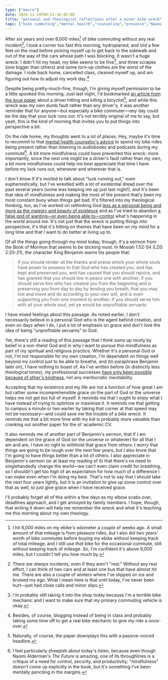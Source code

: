 ```yaml
---
type: ["macro"]
date: 2024-11-19T09:51:16-05:00
title: "personal and theological reflections after a minor bike wreck"
tags: ["bike commuting","mental health","counseling","presence","Naomi Alderman","The Future","bike commuting","mindfulness","King Benjamin","Book of Mormon","non-theism","2024 elections"]
---
```

After six years and over 6,000 miles[^1] of bike commuting without any real incident[^2], I took a corner too fast this morning, hydroplaned, and slid a few feet on the road before picking myself up to get back to the sidewalk and out of the way of the cars whose path I was blocking. It wasn't a huge wreck: I didn't hit my head, my bike seems to be fine[^3], and three scrapes (one bigger than others) and some torn-up clothes are the worst of the damage. I rode back home, cancelled class, cleaned myself up, and am figuring out how to adjust my work day.[^4]

[^1]: I hit 6,000 miles on my ebike's odometer a couple of weeks ago. A small amount of that mileage is from pleasure rides, but I also did two years' worth of bike commutes before buying my ebike without keeping track of total mileage, and I still use *that* bike for the occasional commute, still without keeping track of mileage. So, I'm confident it's above 6,000 miles, but I couldn't tell you how much by. 

[^2]: There are *always* incidents, even if they aren't "real." Without any real effort, I can think of two cars and at least one bus that have almost hit me. There are also a couple of winters where I've slipped on ice and bruised my ego. What I mean here is that until today, I've never been hurt—just had close calls and minor slips.

[^3]: i'm probably still taking it into the shop today because I'm a terrible bike mechanic and I want to make sure that my primary commuting vehicle is okay.

[^4]: Besides, of course, blogging instead of being in class and probably taking some time off to get a real bike mechanic to give my ride a once-over.

Despite being pretty-much-fine, though, I'm giving myself permission to be a little spooked this morning. Just last night, I'd bookmarked [an article from the local paper](https://www.kentucky.com/news/local/counties/fayette-county/article295749369.html) about a driver hitting and killing a bicyclist[^5], and while this wreck was my own dumb fault rather than any driver's, it was another reminder that for anyone—but especially a bike commuter—*any* day could be the day that your luck runs out. It's not terribly original of me to say, but yeah, this is the kind of morning that invites you to put things into perspective a bit. 

[^5]: Naturally, of course, the paper downplays this with a passive-voiced headline.

On the ride home, my thoughts went to a lot of places. Hey, maybe it's time to recommit to that [mental health counselor's advice](https://spencergreenhalgh.com/communities/being-present-and-les-cowboys-fringants/) to spend my bike rides being present rather than listening to audiobooks and podcasts during my commute[^6]. A bit more mindfulness could have prevented this wreck; more importantly, since the next one might be a driver's fault rather than my own, a bit more mindfulness could help me best appreciate that time I have before my luck runs out, whenever and wherever that is.

[^6]: I feel particularly sheepish about today's listen, because even though Naomi Alderman's *The Future* is amazing, one of its throughlines is a critique of a need for control, security, and productivity; "mindfulness" doesn't come up explicitly in the book, but it's something I've been mentally penciling in the margins.

I don't know if it's morbid to talk about "luck running out," even euphemistically, but I've wrestled with a lot of existential dread over the past several years (some was keeping me up just last night!), and it's been that idea of mindfulness and making the most of the present that's been my most constant buoy when things get bad. It's filtered into my theological thinking, too, as I've worked on rethinking God [less as a personal being and more as the majesty and beauty of existence](https://spencergreenhalgh.com/communities/trying-to-define-a-non-theist-god/) and as I've tried to abandon [a false god of wanting—or even being able to—control](https://spencergreenhalgh.com/communities/abandoning-the-false-god-of-control/) what's happening in the world around me. It's not just that the wreck is putting things into perspective, it's that it's hitting on themes that have been on my mind for a long time and that I want to do better at living up to.

Of all the things going through my mind today, though, it's a sermon from the Book of Mormon that seems to be sticking most. In Mosiah 1:52-54 (LDS 2:20-21), the character King Benjamin warns his people that:

> if you should render all the thanks and praise which your whole souls have power to possess to that God who has created you, and has kept and preserved you, and has caused that you should rejoice, and has granted that you should live in peace one with another; if you should serve him who has created you from the beginning and is preserving you from day to day by lending you breath, that you may live and move and do according to your own will, and is even supporting you from one moment to another; if you should serve him with all your whole soul, yet ye would be unprofitable servants.

I have mixed feelings about this passage. As noted earlier, I don't necessarily believe in a personal God who is the agent behind creation, and even on days when I do, I put a lot of emphasis on grace and don't love the idea of being "unprofitable servants" to God. 

Yet, there's still a reading of this passage that I think sums up nicely by belief in a non-theist God and in why I want to pursue this mindfulness as part of my spiritual and religious practice. Whether it's a personal God or not, I'm not responsible for my own creation, I'm dependent on things well beyond my control just to be able to breathe, and (to paraphrase Benjamin later on), I have nothing to boast of. As I've written before (in distinctly less theological tones), my professional successes [have only been possible because of other's kindness](https://spencergreenhalgh.com/work/there-but-for-the-grace-of-matt-go-i/), not any meritocratic inevitability.

Accepting that my existence and my life are not a function of how great I am but rather some incomprehensible grace on the part of God or the universe helps me not get too full of myself. It reminds me that I ought to enjoy what I have instead of trying to optimize or maximize it. It reminds me that getting to campus a minute or two earlier by taking that corner at that speed may not be necessary—and could save me the trouble of a bike wreck. It reminds me that a bit more time with my kid is probably more valuable than cranking out another paper for the ol' academic CV.

It also reminds me of another part of Benjamin's sermon, that if I am dependent on the grace of God (or the universe or whatever) for all that I am and are, I have no right to withhold that grace from others. I worry that things are going to be rough over the next few years, but I also know that I'm going to have things better than a lot of others. I also appreciate in Benjamin's sermon (or at least my reading of it) that there's no need to singlehandedly change the world—we can't even claim credit for breathing, so I shouldn't get too high of an expectation for how much of a difference I can make even when I'm doing my best. That's not to say that I should take the next four years lightly, but it is an invitation to give up some control over that as well, to just give grace when I have received grace.

I'll probably forget all of this within a few days as my elbow scabs over, deadlines approach, and I get annoyed by family members. I hope, though, that writing it down will help me remember the wreck and what it's teaching me this morning about my own theology.

